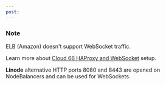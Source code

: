 ```yaml
---
post: 
---
```


### Note

ELB (Amazon) doesn't support WebSocket traffic.




Learn more about [Cloud 66 HAProxy and WebSocket](/articles/configuring-haproxy-for-websocket) setup.

**Linode** alternative HTTP ports 8080 and 8443 are opened on NodeBalancers and can be used for WebSockets.

